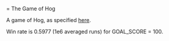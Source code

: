 = The Game of Hog

A game of Hog, as specified [here](http://inst.eecs.berkeley.edu/~cs61a/fa13/proj/hog/hog.html).

Win rate is 0.5977 (1e6 averaged runs) for GOAL_SCORE = 100.